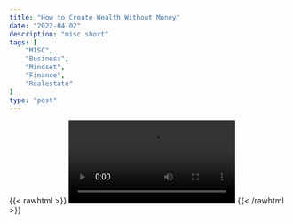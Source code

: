 ```yaml
---
title: "How to Create Wealth Without Money"
date: "2022-04-02"
description: "misc short"
tags: [
    "MISC",
    "Business",
    "Mindset",
    "Finance",
    "Realestate"
]
type: "post"
---
```

{{< rawhtml >}}
    <video width="auto" height="auto" controls>
        <source src="https://clips.dev00ps.com/MISC/How%20to%20Create%20Wealth%20if%20You%20Don%E2%80%99t%20Have%20Any%20Money%21%20%F0%9F%92%B0.mp4" type="video/mp4"> 
    </video>
{{< /rawhtml >}}